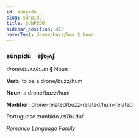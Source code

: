 ```yaml
---
id: sünpidü
slug: sünpidü
title: SÜNPİDÜ
sidebar_position: 413
hoverText: drone/buzz/hum § Noun
---
```


### sünpidü&emsp;<span kind="abugida">ɐ̃ʄʋɟʌʄ</span>

*drone/buzz/hum* **§** Noun

**Verb**: to be a drone/buzz/hum

**Noun**: a drone/buzz/hum

**Modifier**: drone-related/buzz-related/hum-related

Portuguese zumbido /zũˈbi.du/

*Romance Language Family*